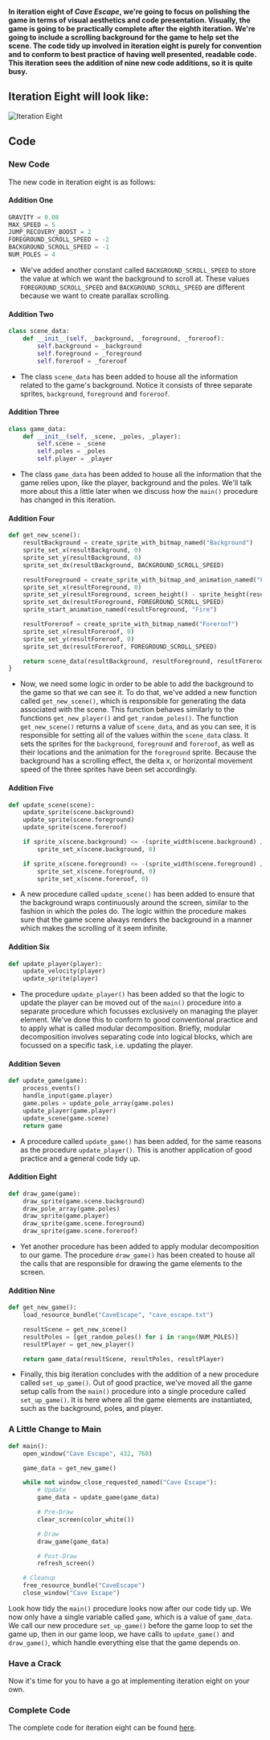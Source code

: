 __In iteration eight of *Cave Escape*, we're going to focus on polishing the game in terms of visual aesthetics and code presentation. Visually, the game is going to be practically complete after the eighth iteration. We're going to include a scrolling background for the game to help set the scene. The code tidy up involved in iteration eight is purely for convention and to conform to best practice of having well presented, readable code. This iteration sees the addition of nine new code additions, so it is quite busy.__

## Iteration Eight will look like:
![Iteration Eight](https://raw.githubusercontent.com/itco-education/cave-escape/master/Documentation/Images/iteration_8.gif)

## Code

### New Code
The new code in iteration eight is as follows:

#### Addition One
```python
GRAVITY = 0.08
MAX_SPEED = 5
JUMP_RECOVERY_BOOST = 2
FOREGROUND_SCROLL_SPEED = -2
BACKGROUND_SCROLL_SPEED = -1
NUM_POLES = 4
```

- We've added another constant called ```BACKGROUND_SCROLL_SPEED``` to store the value at which we want the background to scroll at. These values ```FOREGROUND_SCROLL_SPEED``` and ```BACKGROUND_SCROLL_SPEED``` are different because we want to create parallax scrolling.

#### Addition Two
```python
class scene_data:
    def __init__(self, _background, _foreground, _foreroof):
        self.background = _background
        self.foreground = _foreground
        self.foreroof = _foreroof
```
- The class ```scene_data``` has been added to house all the information related to the game's background. Notice it consists of three separate sprites, ```background```, ```foreground``` and ```foreroof```.

#### Addition Three
```python
class game_data:
    def __init__(self, _scene, _poles, _player):
        self.scene = _scene
        self.poles = _poles
        self.player = _player
```
-  The class ```game_data``` has been added to house all the information that the game relies upon, like the player, background and the poles. We'll talk more about this a little later when we discuss how the ```main()``` procedure has changed in this iteration.

#### Addition Four
```python
def get_new_scene():
    resultBackground = create_sprite_with_bitmap_named("Background")
    sprite_set_x(resultBackground, 0)
    sprite_set_y(resultBackground, 0)
    sprite_set_dx(resultBackground, BACKGROUND_SCROLL_SPEED)

    resultForeground = create_sprite_with_bitmap_and_animation_named("Foreground", "ForegroundAnimations")
    sprite_set_x(resultForeground, 0)
    sprite_set_y(resultForeground, screen_height() - sprite_height(resultForeground))
    sprite_set_dx(resultForeground, FOREGROUND_SCROLL_SPEED)
    sprite_start_animation_named(resultForeground, "Fire")

    resultForeroof = create_sprite_with_bitmap_named("Foreroof")
    sprite_set_x(resultForeroof, 0)
    sprite_set_y(resultForeroof, 0)
    sprite_set_dx(resultForeroof, FOREGROUND_SCROLL_SPEED)

    return scene_data(resultBackground, resultForeground, resultForeroof)
}
```
- Now, we need some logic in order to be able to add the background to the game so that we can see it. To do that, we've added a new function called ```get_new_scene()```, which is responsible for generating the data associated with the scene. This function behaves similarly to the functions ```get_new_player()``` and ```get_random_poles()```. The function ```get_new_scene()``` returns a value of ```scene_data```, and as you can see, it is responsible for setting all of the values within the ```scene_data``` class. It sets the sprites for the ```background```, ```foreground``` and ```foreroof```, as well as their locations and the animation for the ```foreground``` sprite. Because the background has a scrolling effect, the delta x, or horizontal movement speed of the three sprites have been set accordingly.

#### Addition Five
```python
def update_scene(scene):
    update_sprite(scene.background)
    update_sprite(scene.foreground)
    update_sprite(scene.foreroof)

    if sprite_x(scene.background) <= -(sprite_width(scene.background) / 2):
        sprite_set_x(scene.background, 0)

    if sprite_x(scene.foreground) <= -(sprite_width(scene.foreground) / 2):
        sprite_set_x(scene.foreground, 0)
        sprite_set_x(scene.foreroof, 0)
```
- A new procedure called ```update_scene()``` has been added to ensure that the background wraps continuously around the screen, similar to the fashion in which the poles do. The logic within the procedure makes sure that the game scene always renders the background in a manner which makes the scrolling of it seem infinite.

#### Addition Six
```python
def update_player(player):
    update_velocity(player)
    update_sprite(player)
```
- The procedure ```update_player()``` has been added so that the logic to update the player can be moved out of the ```main()``` procedure into a separate procedure which focusses exclusively on managing the player element. We've done this to conform to good conventional practice and to apply what is called modular decomposition. Briefly, modular decomposition involves separating code into logical blocks, which are focussed on a specific task, i.e. updating the player.

#### Addition Seven
```python
def update_game(game):
    process_events()
    handle_input(game.player)
    game.poles = update_pole_array(game.poles)
    update_player(game.player)
    update_scene(game.scene)
    return game
```
- A procedure called ```update_game()``` has been added, for the same reasons as the procedure ```update_player()```. This is another application of good practice and a general code tidy up.

#### Addition Eight
```python
def draw_game(game):
    draw_sprite(game.scene.background)
    draw_pole_array(game.poles)
    draw_sprite(game.player)
    draw_sprite(game.scene.foreground)
    draw_sprite(game.scene.foreroof)
```
- Yet another procedure has been added to apply modular decomposition to our game. The procedure ```draw_game()``` has been created to house all the calls that are responsible for drawing the game elements to the screen.

#### Addition Nine
```python
def get_new_game():
    load_resource_bundle("CaveEscape", "cave_escape.txt")

    resultScene = get_new_scene()
    resultPoles = [get_random_poles() for i in range(NUM_POLES)]
    resultPlayer = get_new_player()

    return game_data(resultScene, resultPoles, resultPlayer)
```

- Finally, this big iteration concludes with the addition of a new procedure called ```set_up_game()```. Out of good practice, we've moved all the game setup calls from the ```main()``` procedure into a single procedure called ```set_up_game()```. It is here where all the game elements are instantiated, such as the background, poles, and player.

### A Little Change to Main
```python
def main():
    open_window("Cave Escape", 432, 768)

    game_data = get_new_game()

    while not window_close_requested_named("Cave Escape"):
        # Update
        game_data = update_game(game_data)

        # Pre-Draw
        clear_screen(color_white())

        # Draw
        draw_game(game_data)

        # Post-Draw
        refresh_screen()

    # Cleanup
    free_resource_bundle("CaveEscape")
    close_window("Cave Escape")
```

Look how tidy the ```main()``` procedure looks now after our code tidy up. We now only have a single variable called ```game```, which is a value of ```game_data```. We call our new procedure ```set_up_game()``` before the game loop to set the game up, then in our game loop, we have calls to ```update_game()``` and ```draw_game()```, which handle everything else that the game depends on.

### Have a Crack
Now it's time for you to have a go at implementing iteration eight on your own.

### Complete Code
The complete code for iteration eight can be found [here](https://raw.githubusercontent.com/itco-education/cave-escape/master/CPP/cave_escape_8.cpp).
